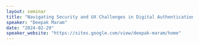 ```yaml
---
layout: seminar
title: "Navigating Security and UX Challenges in Digital Authentication"
speaker: "Deepak Maram"
date: "2024-02-29"
speaker_website: "https://sites.google.com/view/deepak-maram/home"
---
```

